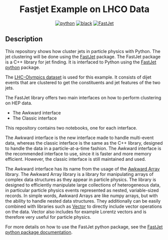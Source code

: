 <div align="center">

# Fastjet Example on LHCO Data


[![python](https://img.shields.io/badge/-Python_3.10-blue?logo=python&logoColor=white)](https://www.python.org/)
[![black](https://img.shields.io/badge/Code%20Style-Black-black.svg?labelColor=gray)](https://black.readthedocs.io/en/stable/)
[![FastJet](https://img.shields.io/badge/-FastJet_3.4.1.2-orange)](https://github.com/scikit-hep/fastjet)

</div>

## Description

This repository shows how cluster jets in particle physics with Python. The jet clustering will be done using the [FastJet](http://fastjet.fr/) package. The FastJet package is a C++ library for jet finding. It is interfaced to Python using the [FastJet python](https://pypi.org/project/fastjet/) package. 

The [LHC-Olympics dataset](https://lhco2020.github.io/homepage/) is used for this example. It consists of dijet events that are clustered to get the constituents and jet features of the two jets.

The FastJet library offers two main interfaces on how to perform clustering on HEP data.
- The Awkward interface
- The Classic interface

This repository contains two notebooks, one for each interface.

The Awkward interface is the new interface made to handle multi-event data, whereas the classic interface is the same as the C++ library, designed to handle the data in a particle-at-a-time fashion. The Awkward interface is the recommended interface to use, since it is faster and more memory efficient. However, the classic interface is still maintained and used.

The Awkward interface has its name from the usage of the [Awkward Array](https://awkward-array.org/) library. The Awkward Array library is a library for manipulating arrays of complex data structures as they appear in particle physics. The library is designed to efficiently manipulate large collections of heterogeneous data, in particular particle physics events represented as nested, variable-sized records. In simple words, Awkward Arrays are like numpy arrays, but with the ability to handle nested data structures. They additionally can be easily combined with libraries such as [Vector](https://github.com/scikit-hep/vector) to directly include vector operations on the data. Vector also includes for example Lorentz vectors and is therefore very useful for particle physics.

For more details on how to use the FastJet python package, see the [FastJet python package documentation](https://fastjet.readthedocs.io/en/latest/).